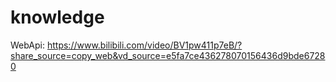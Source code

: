 # knowledge

WebApi: https://www.bilibili.com/video/BV1pw411p7eB/?share_source=copy_web&vd_source=e5fa7ce436278070156436d9bde67280


